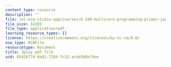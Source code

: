 ```yaml
---
content_type: resource
description: ''
file: /ol-ocw-studio-app/courses/6-189-multicore-programming-primer-january-iap-2007/8442b77d8ad17184fc32acab5b8e74ee_vhIwuNJzVG4.pdf
file_size: 32201
file_type: application/pdf
learning_resource_types: []
license: https://creativecommons.org/licenses/by-nc-sa/4.0/
ocw_type: OCWFile
resourcetype: Document
title: 3play pdf file
uid: 8442b77d-8ad1-7184-fc32-acab5b8e74ee
---
```

